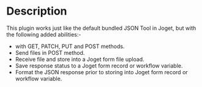 # Description

This plugin works just like the default bundled JSON Tool in Joget, but with the following added abilities:-

- with GET, PATCH, PUT and POST methods.
- Send files in POST method.
- Receive file and store into a Joget form file upload.
- Save response status to a Joget form record or workflow variable.
- Format the JSON response prior to storing into Joget form record or workflow variable.




